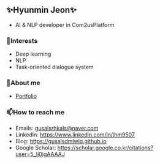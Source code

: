 ## ✨Hyunmin Jeon✨

* AI & NLP developer in Com2usPlatform

### 💬Interests

* Deep learning
* NLP
* Task-oriented dialogue system

### 🌱About me

* [Portfolio](https://gusalsdmlwlq.github.io/about/)

### 📫How to reach me

* Emails: [gusalsrhkals@naver.com](mailto:gusalsrhkals@naver.com)
* LinkedIn: https://www.linkedin.com/in/jhm9507
* Blog: https://gusalsdmlwlq.github.io
* Google Scholar: https://scholar.google.co.kr/citations?user=5_Ij0igAAAAJ

<!--
**gusalsdmlwlq/gusalsdmlwlq** is a ✨ _special_ ✨ repository because its `README.md` (this file) appears on your GitHub profile.

Here are some ideas to get you started:

- 🔭 I’m currently working on ...
- 🌱 I’m currently learning ...
- 👯 I’m looking to collaborate on ...
- 🤔 I’m looking for help with ...
- 💬 Ask me about ...
- 📫 How to reach me: ...
- 😄 Pronouns: ...
- ⚡ Fun fact: ...
-->

